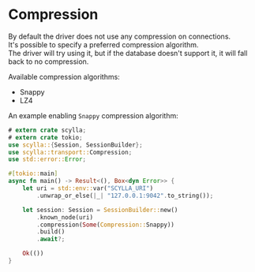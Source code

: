 # Compression

By default the driver does not use any compression on connections.\
It's possible to specify a preferred compression algorithm. \
The driver will try using it, but if the database doesn't support it, it will fall back to no compression.

Available compression algorithms:
* Snappy
* LZ4

An example enabling `Snappy` compression algorithm:
```rust
# extern crate scylla;
# extern crate tokio;
use scylla::{Session, SessionBuilder};
use scylla::transport::Compression;
use std::error::Error;

#[tokio::main]
async fn main() -> Result<(), Box<dyn Error>> {
    let uri = std::env::var("SCYLLA_URI")
        .unwrap_or_else(|_| "127.0.0.1:9042".to_string());

    let session: Session = SessionBuilder::new()
        .known_node(uri)
        .compression(Some(Compression::Snappy))
        .build()
        .await?;

    Ok(())
}
```